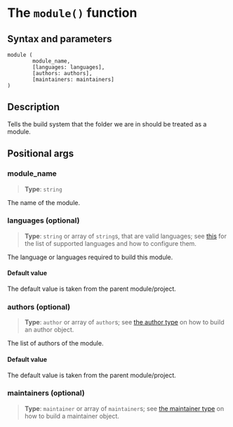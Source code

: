 # The `module()` function

## Syntax and parameters
```
module (
        module_name,
        [languages: languages],
        [authors: authors],
        [maintainers: maintainers]
)
```

## Description
Tells the build system that the folder we are in should be treated
as a module.

## Positional args

### module_name
> **Type**: `string`

The name of the module.


### languages (optional)
> **Type**: `string` or array of `string`s, that are valid languages;
> see [this](../../../supported_languages.md) for the list of supported
> languages and how to configure them.

The language or languages required to build this module.

#### Default value
The default value is taken from the parent module/project.

### authors (optional)
> **Type**: `author` or array of `author`s; see
> [the author type](../../special_types/author.md)
> on how to build an author object.

The list of authors of the module.

#### Default value
The default value is taken from the parent module/project.

### maintainers (optional)

> **Type**: `maintainer` or array of `maintainer`s; see
> [the maintainer type](../../special_types/maintainer.md)
> on how to build a maintainer object.